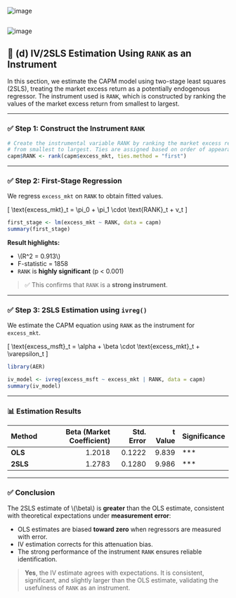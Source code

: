 ![image](https://github.com/user-attachments/assets/99e7da4f-bc91-4c8f-a099-91f90528267f)
## 
![image](https://github.com/user-attachments/assets/9b577874-fdb7-4109-bd24-5850be2b4e8a)

## 📌 (d) IV/2SLS Estimation Using `RANK` as an Instrument

In this section, we estimate the CAPM model using two-stage least squares (2SLS), treating the market excess return as a potentially endogenous regressor. The instrument used is `RANK`, which is constructed by ranking the values of the market excess return from smallest to largest.

---

### ✅ Step 1: Construct the Instrument `RANK`

```r
# Create the instrumental variable RANK by ranking the market excess returns
# from smallest to largest. Ties are assigned based on order of appearance.
capm$RANK <- rank(capm$excess_mkt, ties.method = "first")
```

---

### ✅ Step 2: First-Stage Regression

We regress `excess_mkt` on `RANK` to obtain fitted values.

\[
\text{excess\_mkt}_t = \pi_0 + \pi_1 \cdot \text{RANK}_t + v_t
\]

```r
first_stage <- lm(excess_mkt ~ RANK, data = capm)
summary(first_stage)
```

**Result highlights:**
- \\(R^2 = 0.913\\)
- F-statistic = 1858
- `RANK` is **highly significant** (p < 0.001)  

> ✅ This confirms that `RANK` is a **strong instrument**.

---

### ✅ Step 3: 2SLS Estimation using `ivreg()`

We estimate the CAPM equation using `RANK` as the instrument for `excess_mkt`.

\[
\text{excess\_msft}_t = \alpha + \beta \cdot \text{excess\_mkt}_t + \varepsilon_t
\]

```r
library(AER)

iv_model <- ivreg(excess_msft ~ excess_mkt | RANK, data = capm)
summary(iv_model)
```

---

### 📊 Estimation Results

| Method       | Beta (Market Coefficient) | Std. Error | t Value | Significance |
|--------------|---------------------------:|-----------:|--------:|--------------|
| **OLS**      | 1.2018                     | 0.1222     | 9.839   | ***          |
| **2SLS**     | 1.2783                     | 0.1280     | 9.986   | ***          |

---

### ✅ Conclusion

The 2SLS estimate of \\(\beta\\) is **greater** than the OLS estimate, consistent with theoretical expectations under **measurement error**:

- OLS estimates are biased **toward zero** when regressors are measured with error.
- IV estimation corrects for this attenuation bias.
- The strong performance of the instrument `RANK` ensures reliable identification.

> **Yes**, the IV estimate agrees with expectations. It is consistent, significant, and slightly larger than the OLS estimate, validating the usefulness of `RANK` as an instrument.


